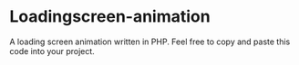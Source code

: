 # Loadingscreen-animation
A loading screen animation written in PHP. Feel free to copy and paste this code into your project.
